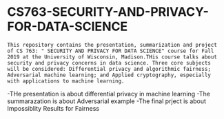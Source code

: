 # CS763-SECURITY-AND-PRIVACY-FOR-DATA-SCIENCE
```
This repository contains the presentation, summarization and project of CS 763: " SECURITY AND PRIVACY FOR DATA SCIENCE" course for Fall 2019 at the University of Wisconsin, Madison.THis course talks about security and privacy concerns in data science. Three core subjects will be considered: Differential privacy and algorithmic fairness; Adversarial machine learning; and Applied cryptography, especially with applications to machine learning.
```
-THe presentation is about differential privacy in machine learning
-The summarazation is about Adversarial example
-The final prject is about Impossiblity Results for Fairness 
